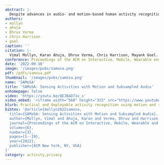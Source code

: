 ```yaml
---
abstract: |-
  Despite advances in audio- and motion-based human activity recognition (HAR) systems, a practical, power-efficient, and privacy-sensitive activity recognition system has remained elusive. State-of-the-art activity recognition systems often require power-hungry and privacy-invasive audio data. This is especially challenging for resource-constrained wearables, such as smartwatches. To counter the need for an always-on audio-based activity classification system, we first make use of power and compute-optimized IMUs sampled at 50~Hz to act as a trigger for detecting activity events. Once detected, we use a multimodal deep learning model that augments the motion data with audio data captured on a smartwatch. We subsample this audio to rates $\leq$~1~kHz, rendering spoken content unintelligible, while also reducing power consumption on mobile devices. Our multimodal deep learning model achieves a recognition accuracy of 92.2\% across 26 daily activities in four indoor environments. Our findings show that subsamping audio from 16~kHz down to 1~kHz, in concert with motion data, does not result in a significant drop in inference accuracy. We also analyze the speech content intelligibility and power requirements of audio sampled at less than 1~kHz and demonstrate that our proposed approach can improve the practicality of human activity recognition systems.
authors:
- mollyn
- ahuja
- Dhruv Verma
- Chris Harrison
- goel
caption: ''
citation: |-
  Vimal Mollyn, Karan Ahuja, Dhruv Verma, Chris Harrison, Mayank Goel. 2022. SAMoSA: Sensing Activities with Motion and Subsampled Audio. Proceedings of the ACM on Interactive, Mobile, Wearable and Ubiquitous Technologies (IMWUT). 2022"
conference: Proceedings of the ACM on Interactive, Mobile, Wearable and Ubiquitous Technologies (IMWUT) 2022.
date: '2022-09-10'
image: '/images/pubs/samosa.png'
pdf: /pdfs/samosa.pdf
thumbnail: '/images/pubs/samosa.png'
name: 'SAMoSA'
title: 'SAMoSA: Sensing Activities with Motion and Subsampled Audio'
onhomepage: false
video: 'https://youtu.be/QEJBaD71x_s'
video_embed: '<iframe width="560" height="315" src="https://www.youtube.com/embed/QEJBaD71x_s" frameborder="0" allowfullscreen></iframe>'
blurb: Practical and deployable activity recognition using motion and sound sensed on watches
bibtex: '@article{mollyn2022samosa,
  title={SAMoSA: Sensing Activities with Motion and Subsampled Audio},
  author={Mollyn, Vimal and Ahuja, Karan and Verma, Dhruv and Harrison, Chris and Goel, Mayank},
  journal={Proceedings of the ACM on Interactive, Mobile, Wearable and Ubiquitous Technologies},
  volume={6},
  number={3},
  pages={1--19},
  year={2022},
  publisher={ACM New York, NY, USA}
}'
category: activity,privacy
---
```


